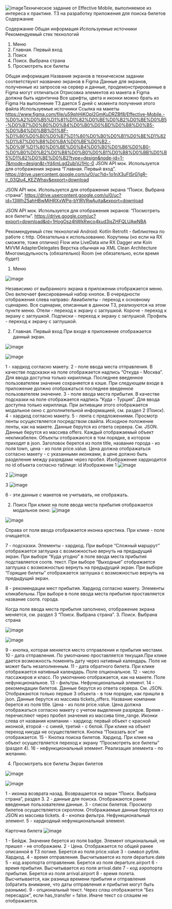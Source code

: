 ![image](https://github.com/user-attachments/assets/ab7b135b-2ad6-4e54-bcca-e4042c278e36)Техническое задание от Effective Mobile, выполняемое из интереса к практике.
ТЗ на разработку приложения для поиска билетов
Содержание

Содержание
Общая информация
Используемые источники
Рекомендуемый стек технологий
1. Меню
2. Главная. Первый вход
2. Поиск
3. Поиск. Выбрана страна
4. Просмотреть все билеты

Общая информация
Названия экранов в техническом задании соответствуют названию экранов в Figma
Данные для экранов, полученные из запросов на сервер и данные, продемонстрированные в Figma могут отличаться
Отрисовка элементов из макета в Figma должна быть идентична
Все шрифты, цвета и иконки можно брать из Figma
На выполнение ТЗ дается 5 дней с момента получения этого файла
Используемые источники
Ссылка на макеты
https://www.figma.com/file/u59qhHjKOpI2GmKuDRZBf8/Effective-Mobile.-%D0%A2%D0%B5%D1%81%D1%82%D0%BE%D0%B2%D0%BE%D0%B5-%D0%B7%D0%B0%D0%B4%D0%B0%D0%BD%D0%B8%D0%B5-%D0%B4%D0%BB%D1%8F-%D1%80%D0%B0%D0%B7%D1%80%D0%B0%D0%B1%D0%BE%D1%82%D1%87%D0%B8%D0%BA%D0%BE%D0%B2.-%D0%9F%D1%80%D0%BE%D0%B4%D0%B0%D0%B6%D0%B0-%D0%B0%D0%B2%D0%B8%D0%B0%D0%B1%D0%B8%D0%BB%D0%B5%D1%82%D0%BE%D0%B2?type=design&node-id=1-7&mode=design&t=Yd4mLgd2ubiVJ1Hc-0
JSON API мок. Используется для отображения экрана “Главная. Первый вход”.
https://drive.usercontent.google.com/u/0/uc?id=1o1nX3uFISrG1gR-jr_03Qlu4_KEZWhav&export=download




JSON API мок. Используется для отображения экрана “Поиск. Выбрана страна”.
https://drive.usercontent.google.com/u/0/uc?id=13WhZ5ahHBwMiHRXxWPq-bYlRVRwAujta&export=download



JSON API мок. Используется для отображения экранов: “Посмотреть все билеты”.
https://drive.google.com/uc?export=download&id=1HogOsz4hWkRwco4kud3isZHFQLUAwNBA





Рекомендуемый стек технологий
Android:
Kotlin 
Retrofit - библиотека по работе с http. Обязательна к использованию. 
Корутины (но если на RX сможете, тоже отлично)
﻿Flow или LiveData или RX 
﻿﻿Dagger или Koin
﻿﻿MVVM
﻿﻿AdapterDelegates
Верстка обычная на XML
Clean Architecture
Многомодульность (обязательно)
Room (не обязательно, если время будет)

1. Меню

![image](https://github.com/user-attachments/assets/beefd927-b401-469e-a5a7-3fd4bd96e5d2)


Независимо от выбранного экрана в приложении отображается меню. Оно включает фиксированный набор кнопок. В очередности отображения слева направо:
Авиабилеты - переход к основному сценарию. Все сценарии, описанные в данном ТЗ, реализуются на этом пункте меню.
Отели - переход к экрану с заглушкой.
Короче - переход к экрану с заглушкой.
Подписки - переход к экрану с заглушкой.
Профиль - переход к экрану с заглушкой.

2. Главная. Первый вход
При входе в приложение отображается данный экран.

![image](https://github.com/user-attachments/assets/72bda594-a6f1-469b-983a-6149efd41d8b)

![image](https://github.com/user-attachments/assets/dd70528d-c129-4b08-a064-82283410df4e)




1 - хардкод согласно макету.
2 - поле ввода места отправления. В качестве подсказки на поле отображается надпись “Откуда - Москва”. Для ввода доступна только кириллица. Последнее введенное пользователем значение сохраняется в кэше. При следующем входе в приложение должно отображаться последнее введенное пользователем значение. 
3 - поле ввода места прибытия. В качестве подсказки на поле отображается надпись “Куда - Турция”. Для ввода доступна только кириллица. При активации этого отображается модальное окно с дополнительной информацией, см. раздел 2 (Поиск).
4 - хардкод согласно макету.
5 - лента с предложениями. Просмотр ленты осуществляется посредством свайпа. Исходное положение ленты, как на макете. Данные берутся из ответа  сервера. См. JSON.
Данные берутся из массива offers. Каждый отображаемый объект некликабелен. Объекты отображаются в том порядке, в котором приходят в json. Заголовок берется из поля title, название города - из поля town, цена - из поля price.value. Цена должна отображаться согласно макету - с указанными иконками, в цене должно быть разделение между разрядами через пробел.
Изображение хардкодится по id объекта согласно таблице:
id
Изображение
1
![image](https://github.com/user-attachments/assets/205b85e4-2e89-4826-91c2-d4e5dd065b54)

2
![image](https://github.com/user-attachments/assets/32982747-b356-4048-a663-fe0aed630a16)

3
![image](https://github.com/user-attachments/assets/2f7d3a21-e07f-4416-97fb-2acb11a3fc48)




6 - эти данные с макетов не учитывать, не отображать.

2. Поиск
При клике на поле ввода места прибытия отображается модальное окно:
![image](https://github.com/user-attachments/assets/688397e9-8c26-4cd8-b0a3-c22a377f44fd)

![image](https://github.com/user-attachments/assets/7e938c47-f01f-4381-8a0a-ae6ce9a272b3)


Справа от поля ввода отображается иконка крестика. При клике - поле очищается.

7 - подсказки. Элементы - хардкод. 
При выборе “Сложный маршрут” отображается заглушка с возможностью вернуть на предыдущий экран.
При выборе “Куда угодно” в поле ввода места прибытия подставляется соотв. текст.
При выборе “Выходные” отображается заглушка с возможностью вернуть на предыдущий экран.
При выборе “Горящие билеты” отображается заглушка с возможностью вернуть на предыдущий экран.

8 - рекомендации мест прибытия. Хардкод согласно макету. Элементы кликабельны. При выборе в поле ввода места прибытия проставляется название соотв. города.

Когда поле ввода места прибытия заполнено, отображение экрана меняется, см. раздел 3 “Поиск. Выбрана страна”.
3. Поиск. Выбрана страна

![image](https://github.com/user-attachments/assets/059c6eb9-0091-41d3-af82-eb21e0c68a38)

![image](https://github.com/user-attachments/assets/32e36e02-de71-4454-b954-02e6645279aa)



9 - кнопка, которая меняется место отправления и прибытия местами.
10 - дата отправления. По умолчанию проставляется текущая.При клике дается возможность поменять дату через нативный календарь. Поле не может быть незаполненным.
11 - дата обратного билета. При клике отображается нативный календарь. Поле опциональное.
12 - число пассажиров и класс. По умолчанию отображается, как на макете. Поле нефункциональное.
13 - фильтры. Нефункциональный элемент.
14 - рекомендации билетов. Данные берутся из ответа  сервера. См. JSON. Отображаются только первые 3 объекта - в том порядке, как пришли в json. Данные берутся из массива tickets_offers.
Название компании берется из поля title. Цена - из поля price.value. Цена должна отображаться согласно макету с учетом выделения разрядов. Время - перечисляют через пробел значения из массива time_range. Иконки слева от названия компании - хардкод: первый объект с красной иконкой, второй - с синей, третий - с белой.
При клике на объект переход никуда не осуществляется.
Кнопка “Показать все” не отображается. 
15 - Кнопка поиска билетов. Хардкод. При клике на объект осуществляется переход к экрану “Просмотреть все билеты” (раздел 4). 
16 - нефункциональный элемент. Реализация элемента - по желанию.

4. Просмотреть все билеты
Экран билетов

![image](https://github.com/user-attachments/assets/2982cbeb-5079-490b-a654-8e461a44b143)

![image](https://github.com/user-attachments/assets/05b59065-d5b4-45ba-9113-07b14c07f7f9)



1 - иконка возврата назад. Возвращается на экран “Поиск. Выбрана страна”, раздел 3.
2 - данные для поиска. Отображаются ранее введенные пользователем данные.
3 - список билетов. Просмотр билетов осуществляется скроллом. Отображаемые данные берутся из JSON из массива tickets.
4 - кнопка фильтра. Нефункциональный элемент.
5 - хардкодный нефункциональный элемент.

Карточка билета
![image](https://github.com/user-attachments/assets/4369dbc3-22fd-4e6f-9130-bfdc11fbe00b)


1 - Бейдж. Значение берется из поля badge. Элемент опциональный, не пришел - не отображаем.
2 - Цена. Отображается по общей ранее описанной в ТЗ логике. Берется из поля price.value
3 - символ рубля. Хардкод.
4 - время отправления. Высчитывается из поля departure.date
5 - код аэропорта отправления. Берется из поля departure.airport
6 - время прибытия. Высчитывается из поля arrival.date
7 - код аэропорта прибытия. Берется из поля arrival.airport
8 - время полета. Высчитывается, как разница времени прибытия и отправления (обратить внимание, что даты отправления и прибытия могут быть разными).
9 - опциональный текст. Через слэш отображается “Без пересадок”, если has_transfer = false. Иначе текст со слэшем не отображается.
